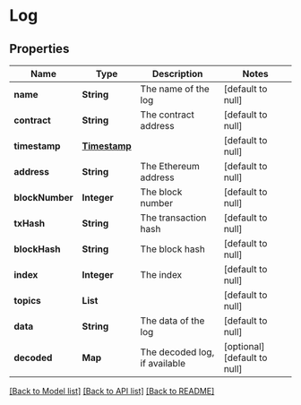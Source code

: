 # Log
## Properties

| Name | Type | Description | Notes |
|------------ | ------------- | ------------- | -------------|
| **name** | **String** | The name of the log | [default to null] |
| **contract** | **String** | The contract address | [default to null] |
| **timestamp** | [**Timestamp**](Timestamp.md) |  | [default to null] |
| **address** | **String** | The Ethereum address | [default to null] |
| **blockNumber** | **Integer** | The block number | [default to null] |
| **txHash** | **String** | The transaction hash | [default to null] |
| **blockHash** | **String** | The block hash | [default to null] |
| **index** | **Integer** | The index | [default to null] |
| **topics** | **List** |  | [default to null] |
| **data** | **String** | The data of the log | [default to null] |
| **decoded** | **Map** | The decoded log, if available | [optional] [default to null] |

[[Back to Model list]](../README.md#documentation-for-models) [[Back to API list]](../README.md#documentation-for-api-endpoints) [[Back to README]](../README.md)

